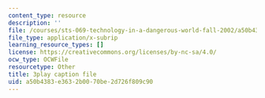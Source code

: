 ```yaml
---
content_type: resource
description: ''
file: /courses/sts-069-technology-in-a-dangerous-world-fall-2002/a50b4383e3632b0070be2d726f809c90_4YRf-1mLlyw.srt
file_type: application/x-subrip
learning_resource_types: []
license: https://creativecommons.org/licenses/by-nc-sa/4.0/
ocw_type: OCWFile
resourcetype: Other
title: 3play caption file
uid: a50b4383-e363-2b00-70be-2d726f809c90
---
```

